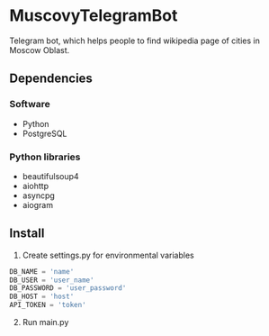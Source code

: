 # MuscovyTelegramBot
Telegram bot, which helps people to find wikipedia page of cities in Moscow Oblast.

## Dependencies
### Software
* Python
* PostgreSQL

### Python libraries
* beautifulsoup4
* aiohttp
* asyncpg
* aiogram

## Install

1. Create settings.py for environmental variables

```python
DB_NAME = 'name'
DB_USER = 'user_name'
DB_PASSWORD = 'user_password'
DB_HOST = 'host'
API_TOKEN = 'token'
```

2. Run main.py